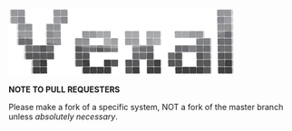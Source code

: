 <img src="https://github.com/rainandwind0/Vexal/raw/master/vexal.png" />

**NOTE TO PULL REQUESTERS** 

Please make a fork of a specific system, NOT a fork of the master branch unless *absolutely necessary*.
